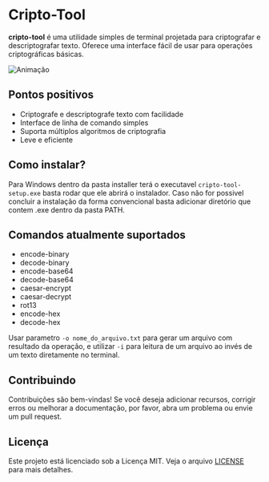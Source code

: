 # Cripto-Tool

**cripto-tool** é uma utilidade simples de terminal projetada para criptografar e descriptografar texto. Oferece uma interface fácil de usar para operações criptográficas básicas.

![Animação](https://github.com/user-attachments/assets/fafd8ff2-750a-4719-bdab-7087b0792684)


## Pontos positivos
- Criptografe e descriptografe texto com facilidade
- Interface de linha de comando simples
- Suporta múltiplos algoritmos de criptografia
- Leve e eficiente

## Como instalar?

Para Windows dentro da pasta installer terá o executavel ```cripto-tool-setup.exe``` basta rodar que ele abrirá o instalador.
Caso não for possivel concluir a instalação da forma convencional basta adicionar diretório que contem .exe dentro da pasta PATH.

## Comandos atualmente suportados

- encode-binary
- decode-binary
- encode-base64
- decode-base64
- caesar-encrypt
- caesar-decrypt
- rot13
- encode-hex
- decode-hex

Usar parametro ```-o nome_do_arquivo.txt``` para gerar um arquivo com resultado da operação, e utilizar ```-i``` para leitura de um arquivo ao invés de um texto diretamente no terminal.


## Contribuindo
Contribuições são bem-vindas! Se você deseja adicionar recursos, corrigir erros ou melhorar a documentação, por favor, abra um problema ou envie um pull request.

## Licença
Este projeto está licenciado sob a Licença MIT. Veja o arquivo [LICENSE](LICENSE) para mais detalhes.
